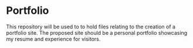 # Portfolio
This repository will be used to to hold files relating to the creation of a portfolio site. The proposed site should be a personal portfolio showcasing my resume and experience for visitors.
